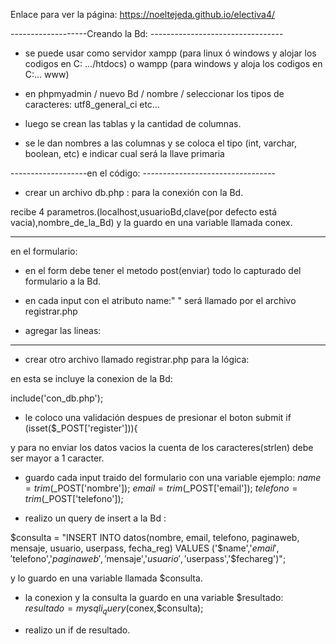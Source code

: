 Enlace para ver la página:
https://noeltejeda.github.io/electiva4/

-------------------Creando la Bd: ---------------------------------

* se puede usar como servidor xampp (para linux ó windows y alojar los codigos en C: .../htdocs) o wampp (para windows y aloja los codigos en C:... www)

* en phpmyadmin  / nuevo Bd / nombre / seleccionar los tipos de caracteres: utf8_general_ci etc...
* luego se crean las tablas y la cantidad de columnas.
* se le dan nombres a las columnas y se coloca el tipo (int, varchar, boolean, etc) e indicar cual será la llave primaria



-------------------en el código: ---------------------------------

* crear un archivo db.php : para la conexión con la Bd.

<?php
  $conex = mysqli_connect("localhost","root","","registro");
?>

recibe 4 parametros.(localhost,usuarioBd,clave(por defecto está vacia),nombre_de_la_Bd)
y la guardo en una variable llamada conex.

----------------------------------

en el formulario:

* en el form debe tener el metodo post(enviar) todo lo capturado del formulario a la Bd.

* en cada input con el atributo name:" " será llamado por el archivo registrar.php

* agregar las lineas:

<?php
			include("registrar.php");
?>

------------------------------------

* crear otro archivo llamado registrar.php para la lógica:

en esta se incluye la conexion de la Bd:

include('con_db.php');

* le coloco una validación despues de presionar el boton submit
if (isset($_POST['register'])){

y para no enviar los datos vacios la cuenta de los caracteres(strlen) debe ser mayor a 1 caracter.


* guardo cada input traido del formulario con una variable ejemplo:
 $name=trim($_POST['nombre']);
 $email=trim($_POST['email']);
 $telefono=trim($_POST['telefono']);


* realizo un query de insert a la Bd :

 $consulta = "INSERT INTO datos(nombre, email, telefono, paginaweb, mensaje, usuario, userpass, fecha_reg) VALUES ('$name','$email','$telefono','$paginaweb','$mensaje','$usuario','$userpass','$fechareg')";

y lo guardo en una variable llamada $consulta.


* la conexion y la consulta la guardo en una variable $resultado:
      $resultado = mysqli_query($conex,$consulta);

* realizo un if de resultado.